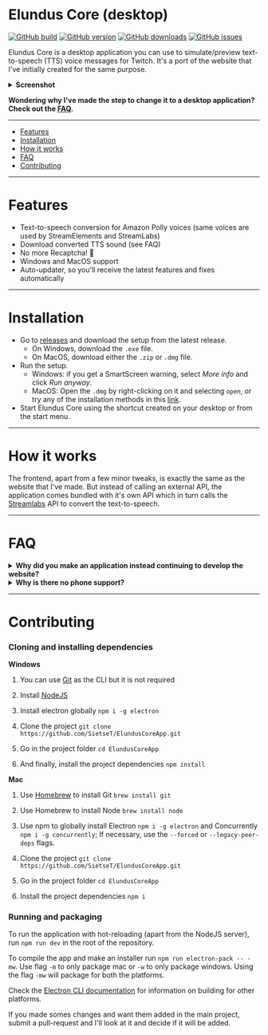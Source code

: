 # Elundus Core (desktop) 
[![GitHub build](https://img.shields.io/github/workflow/status/SietseT/ElundusCoreApp/CI%20-%20Windows/main?style=flat-square)]()
[![GitHub version](https://img.shields.io/github/v/release/SietseT/ElundusCoreApp?style=flat-square)]()
[![GitHub downloads](https://img.shields.io/github/downloads/SietseT/ElundusCoreApp/total?style=flat-square)]()
[![GitHub issues](https://img.shields.io/github/issues/SietseT/ElundusCoreApp?style=flat-square)]()

Elundus Core is a desktop application you can use to simulate/preview text-to-speech (TTS) voice messages for Twitch. It's a port of the website that I've initially created for the same purpose.

<details>
  <summary><b>Screenshot</b></summary>
  <img src="https://i.imgur.com/1EyWnIZ.png">
</details>

**Wondering why I've made the step to change it to a desktop application? Check out the [FAQ](https://github.com/SietseT/ElundusCoreApp#faq).**

---

- [Features](https://github.com/SietseT/ElundusCoreApp#features)
- [Installation](https://github.com/SietseT/ElundusCoreApp#installation)
- [How it works](https://github.com/SietseT/ElundusCoreApp#how-it-works)
- [FAQ](https://github.com/SietseT/ElundusCoreApp#faq)
- [Contributing](https://github.com/SietseT/ElundusCoreApp#contributing)

---

# Features
- Text-to-speech conversion for Amazon Polly voices (same voices are used by StreamElements and StreamLabs)
- Download converted TTS sound (see FAQ)
- No more Recaptcha! 🎉
- Windows and MacOS support
- Auto-updater, so you'll receive the latest features and fixes automatically

---

# Installation
- Go to [releases](https://github.com/SietseT/ElundusCoreApp/releases/latest) and download the setup from the latest release.
  - On Windows, download the `.exe` file.
  - On MacOS, download either the `.zip` or `.dmg` file.
- Run the setup.
  - Windows: if you get a SmartScreen warning, select _More info_ and click _Run anyway_.
  - MacOS: Open the `.dmg` by right-clicking on it and selecting `open`, or try any of the installation methods in this [link](https://www.switchingtomac.com/tutorials/osx/how-to-run-unverified-apps-on-macos/).
- Start Elundus Core using the shortcut created on your desktop or from the start menu.

---

# How it works
The frontend, apart from a few minor tweaks, is exactly the same as the website that I've made. But instead of calling an external API, the application comes bundled with it's own API which in turn calls the [Streamlabs](https://streamlabs.com) API to convert the text-to-speech.

---

# FAQ
<details>
  <summary><b>Why did you make an application instead continuing to develop the website?</b></summary>
  <br />

Elundus Core started out as a project for me to test out some donation messages for xQc, using the [StreamElements](https://streamelements.com/) API. Keep this in mind, this is important for later.

I decided make it public and host it as a website, mainly because of the low costs. Back then it was just a static website built with [GatsbyJS](https://www.gatsbyjs.com/), so it didn't cost much for me to host it and it was worth it. I wanted to perfect the website, so I've strived to get a high as possible score in [Google Lighthouse](https://developers.google.com/web/tools/lighthouse/) and made sure to get SEO right, so the website would show up in Google.

After few months of having around 10-15 users a day, the website was featured in a Reddit post. I think it was on [r/LiveStreamFails](https://www.reddit.com/r/LivestreamFails/) or [r/xqcow](https://www.reddit.com/r/xqcow/), but I'm not sure. After that I saw that the amount of visitors was climbing rapidly and with that, the site ranked higher and higher in Google.

Fast-forward to July 17th, 2021. Apparently the website caused so much traffic for StreamElements that they decided to implement security measures. They added a captcha to their API, so it was impossible for the website to convert the TTS messages. I've thought of using a service that solves captchas (paid), but decided it was too expensive. 

I've tinkered around with this for a few days until I stumbled upon the [Streamlabs](https://streamlabs.com) API. It does basically the same, but it couldn't be called directly from a website, there had to be a server inbetween. _For the developers around: they protected the API with CORS._ So I had to host a simple webserver/API that the website could call and everything was fine. Atleast I thought it was.

Apparently the Streamlabs API had a rate limit. Meaning you could only do 20 calls before you'd have to wait to do more calls. That wouldn't work since the website on it's peak had 35-40 TTS submits a minute and would cause an inconsistent user experience.

I've then decided this had to be fixed and created a proxy server system in order to prevent rate-limiting to occur. The website still calls 1 API, but the API then calls one of the proxy servers (and kept track of which one was rate-limited and which wasn't), and the proxy server in turn calls the Streamlabs API to convert the message.

This setup still works to this day, but having to host more and more proxies as the popularity increases is not a working solution for me. I've had the idea for a few months now, but finally made a desktop application for Elundus Core which comes with it's own bundled API which calls Streamlabs, which means I don't have to host an API or proxyservers anymore.
</details>

<details>
  <summary><b>Why is there no phone support?</b></summary>
  <br />
  
There are many phones around with operating systems and different browsers. It's hard to make a working website and continue developing features tested for all devices, that's why I converted the website to a desktop only app. 
</details>

---

# Contributing

  <h3>Cloning and installing dependencies </h3>

<summary><b> Windows</b></summary>

1) You can use [Git](https://git-scm.com/downloads) as the CLI but it is not required

2) Install [NodeJS](https://nodejs.org/)

4) Install electron globally `npm i -g electron`

5) Clone the project `git clone https://github.com/SietseT/ElundusCoreApp.git`

6) Go in the project folder `cd ElundusCoreApp`

7) And finally, install the project dependencies `npm install`

  <summary><b> Mac</b></summary>

1) Use [Homebrew](https://brew.sh/) to install Git `brew install git` 

2) Use Homebrew to install Node `brew install node`

3) Use npm to globally install Electron `npm i -g electron` and Concurrently `npm i -g concurrently`; If necessary, use the `--forced` or `--legacy-peer-deps` flags.

4) Clone the project `git clone https://github.com/SietseT/ElundusCoreApp.git` 

5) Go in the project folder `cd ElundusCoreApp`

6) Install the project dependencies `npm i` 

  <h3>Running and packaging</h3>
  

To run the application with hot-reloading (apart from the NodeJS server), run `npm run dev` in the root of the repository.

To compile the app and make an installer run `npm run electron-pack -- -mw`. Use flag `-m` to only package mac or `-w` to only package windows. Using the flag `-mw` will package for both the platforms. 

Check the [Electron CLI documentation](https://www.electron.build/cli.html) for information on building for other platforms.

If you made somes changes and want them added in the main project, submit a pull-request and I'll look at it and decide if it will be added.